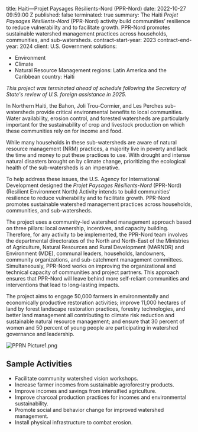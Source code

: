 
title: Haiti—Projet Paysages Résilients-Nord (PPR-Nord)
date: 2022-10-27 09:59:00 Z
published: false
terminated: true
summary: The Haiti *Projet Paysages Résilients-Nord* (PPR-Nord) activity build communities’
  resilience to reduce vulnerability and to facilitate growth. PPR-Nord promotes sustainable
  watershed management practices across households, communities, and sub-watersheds.
contract-start-year: 2023
contract-end-year: 2024
client: U.S. Government
solutions:
- Environment
- Climate
- Natural Resource Management
regions: Latin America and the Caribbean
country: Haiti


<aside><em>This project was terminated ahead of schedule following the Secretary of State's review of U.S. foreign assistance in 2025.</em></aside>

In Northern Haiti, the Bahon, Joli Trou-Cormier, and Les Perches sub-watersheds provide critical environmental benefits to local communities. Water availability, erosion control, and forested watersheds are particularly important for the sustainability of crop and livestock production on which these communities rely on for income and food.

While many households in these sub-watersheds are aware of natural resource management (NRM) practices, a majority live in poverty and lack the time and money to put these practices to use. With drought and intense natural disasters brought on by climate change, prioritizing the ecological health of the sub-watersheds is an imperative.

To help address these issues, the U.S. Agency for International Development designed the *Projet Paysages Résilients-Nord* (PPR-Nord) (Resilient
Environment North) Activity intends to build communities’ resilience to reduce vulnerability and to facilitate growth. PPR-Nord promotes sustainable watershed management practices across households, communities, and sub-watersheds.

The project uses a community-led watershed management approach based on three pillars: local ownership, incentives, and capacity building. Therefore, for any activity to be implemented, the PPR-Nord team involves the departmental directorates of the North and North-East of the Ministries of Agriculture, Natural Resources and Rural Development (MARNDR) and Environment (MDE), communal leaders, households, landowners, community organizations, and sub-catchment management committees. Simultaneously, PPR-Nord works on improving the organizational and technical capacity of communities and project partners. This approach ensures that PPR-Nord will leave behind more self-reliant communities and interventions that lead to long-lasting impacts.

The project aims to engage 50,000 farmers in environmentally and economically productive restoration activities; improve 11,000 hectares of land by forest landscape restoration practices, forestry technologies, and better land management all contributing to climate risk reduction and sustainable natural resource management; and ensure that 30 percent of women and 50 percent of young people are participating in watershed governance and leadership.

![PPRN Picture1.png](/uploads/PPRN%20Picture1.png)

## Sample Activities

* Facilitate community watershed vision workshops.
* Increase farmer incomes from sustainable agroforestry products.
* Improve incomes and savings from intensified agriculture.
* Improve charcoal production practices for incomes and environmental sustainability.
* Promote social and behavior change for improved watershed management.
* Install physical infrastructure to combat erosion.
